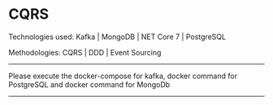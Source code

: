 # CQRS

Technologies used: Kafka | MongoDB | NET Core 7 | PostgreSQL

Methodologies: CQRS | DDD | Event Sourcing

<hr/>

Please execute the docker-compose for kafka, docker command for PostgreSQL and docker command for MongoDb

<hr/>
